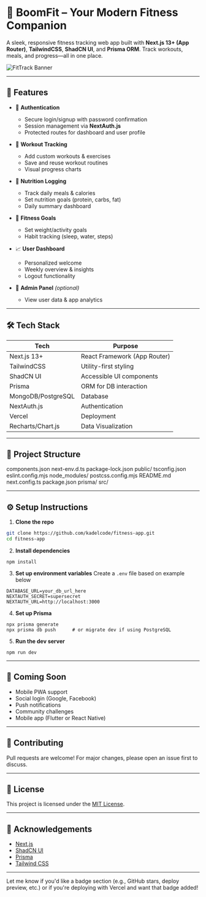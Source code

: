 # 💪 BoomFit – Your Modern Fitness Companion

A sleek, responsive fitness tracking web app built with **Next.js 13+ (App Router)**, **TailwindCSS**, **ShadCN UI**, and **Prisma ORM**. Track workouts, meals, and progress—all in one place.

![FitTrack Banner](./public/banner.png)

---

## 🚀 Features

- 🧠 **Authentication**
  - Secure login/signup with password confirmation
  - Session management via **NextAuth.js**
  - Protected routes for dashboard and user profile

- 💪 **Workout Tracking**
  - Add custom workouts & exercises
  - Save and reuse workout routines
  - Visual progress charts

- 🍎 **Nutrition Logging**
  - Track daily meals & calories
  - Set nutrition goals (protein, carbs, fat)
  - Daily summary dashboard

- 🎯 **Fitness Goals**
  - Set weight/activity goals
  - Habit tracking (sleep, water, steps)

- 📈 **User Dashboard**
  - Personalized welcome
  - Weekly overview & insights
  - Logout functionality

- 🧾 **Admin Panel** *(optional)*
  - View user data & app analytics

---

## 🛠️ Tech Stack

| Tech               | Purpose                        |
|--------------------|--------------------------------|
| Next.js 13+        | React Framework (App Router)   |
| TailwindCSS        | Utility-first styling          |
| ShadCN UI          | Accessible UI components       |
| Prisma             | ORM for DB interaction         |
| MongoDB/PostgreSQL | Database                       |
| NextAuth.js        | Authentication                 |
| Vercel             | Deployment                     |
| Recharts/Chart.js  | Data Visualization             |

---

## 📁 Project Structure

components.json    next-env.d.ts  package-lock.json   public/    tsconfig.json
eslint.config.mjs  node_modules/  postcss.config.mjs  README.md
next.config.ts     package.json   prisma/             src/


---

## ⚙️ Setup Instructions

1. **Clone the repo**

```bash
git clone https://github.com/kadelcode/fitness-app.git
cd fitness-app
```

2. **Install dependencies**

```
npm install
```

3. **Set up environment variables**
Create a ```.env``` file based on example below

```
DATABASE_URL=your_db_url_here
NEXTAUTH_SECRET=supersecret
NEXTAUTH_URL=http://localhost:3000
```

4. **Set up Prisma**

```
npx prisma generate
npx prisma db push      # or migrate dev if using PostgreSQL
```

5. **Run the dev server**

```
npm run dev
```

---

## 🧪 Coming Soon
-  Mobile PWA support
-  Social login (Google, Facebook)
-  Push notifications
-  Community challenges
-  Mobile app (Flutter or React Native)

---

## 🧠 Contributing
Pull requests are welcome! For major changes, please open an issue first to discuss.

---

## 📄 License
This project is licensed under the [MIT License]().

---

## 👏 Acknowledgements
-  [Next.js](https://nextjs.org/)
-  [ShadCN UI]()
-  [Prisma](https://www.prisma.io/)
-  [Tailwind CSS](https://tailwindcss.com/)

---

Let me know if you'd like a badge section (e.g., GitHub stars, deploy preview, etc.) or if you're deploying with Vercel and want that badge added!


